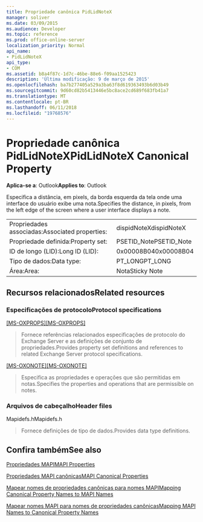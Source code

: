 ```yaml
---
title: Propriedade canônica PidLidNoteX
manager: soliver
ms.date: 03/09/2015
ms.audience: Developer
ms.topic: reference
ms.prod: office-online-server
localization_priority: Normal
api_name:
- PidLidNoteX
api_type:
- COM
ms.assetid: b8a4f87c-1d7c-46be-88e6-f09aa1525423
description: 'Última modificação: 9 de março de 2015'
ms.openlocfilehash: ba7b277405a529a3ba63f8d619363493b6d03b49
ms.sourcegitcommit: 9d60cd82b5413446e5bc8ace2cd689f683fb41a7
ms.translationtype: MT
ms.contentlocale: pt-BR
ms.lasthandoff: 06/11/2018
ms.locfileid: "19768576"
---
```

# <a name="pidlidnotex-canonical-property"></a><span data-ttu-id="6e278-103">Propriedade canônica PidLidNoteX</span><span class="sxs-lookup"><span data-stu-id="6e278-103">PidLidNoteX Canonical Property</span></span>

  
  
<span data-ttu-id="6e278-104">**Aplica-se a**: Outlook</span><span class="sxs-lookup"><span data-stu-id="6e278-104">**Applies to**: Outlook</span></span> 
  
<span data-ttu-id="6e278-105">Especifica a distância, em pixels, da borda esquerda da tela onde uma interface do usuário exibe uma nota.</span><span class="sxs-lookup"><span data-stu-id="6e278-105">Specifies the distance, in pixels, from the left edge of the screen where a user interface displays a note.</span></span>
  
|||
|:-----|:-----|
|<span data-ttu-id="6e278-106">Propriedades associadas:</span><span class="sxs-lookup"><span data-stu-id="6e278-106">Associated properties:</span></span>  <br/> |<span data-ttu-id="6e278-107">dispidNoteX</span><span class="sxs-lookup"><span data-stu-id="6e278-107">dispidNoteX</span></span>  <br/> |
|<span data-ttu-id="6e278-108">Propriedade definida:</span><span class="sxs-lookup"><span data-stu-id="6e278-108">Property set:</span></span>  <br/> |<span data-ttu-id="6e278-109">PSETID_Note</span><span class="sxs-lookup"><span data-stu-id="6e278-109">PSETID_Note</span></span>  <br/> |
|<span data-ttu-id="6e278-110">ID de longo (LID):</span><span class="sxs-lookup"><span data-stu-id="6e278-110">Long ID (LID):</span></span>  <br/> |<span data-ttu-id="6e278-111">0x00008B04</span><span class="sxs-lookup"><span data-stu-id="6e278-111">0x00008B04</span></span>  <br/> |
|<span data-ttu-id="6e278-112">Tipo de dados:</span><span class="sxs-lookup"><span data-stu-id="6e278-112">Data type:</span></span>  <br/> |<span data-ttu-id="6e278-113">PT_LONG</span><span class="sxs-lookup"><span data-stu-id="6e278-113">PT_LONG</span></span>  <br/> |
|<span data-ttu-id="6e278-114">Área:</span><span class="sxs-lookup"><span data-stu-id="6e278-114">Area:</span></span>  <br/> |<span data-ttu-id="6e278-115">Nota</span><span class="sxs-lookup"><span data-stu-id="6e278-115">Sticky Note</span></span>  <br/> |
   
## <a name="related-resources"></a><span data-ttu-id="6e278-116">Recursos relacionados</span><span class="sxs-lookup"><span data-stu-id="6e278-116">Related resources</span></span>

### <a name="protocol-specifications"></a><span data-ttu-id="6e278-117">Especificações de protocolo</span><span class="sxs-lookup"><span data-stu-id="6e278-117">Protocol specifications</span></span>

<span data-ttu-id="6e278-118">[[MS-OXPROPS]](http://msdn.microsoft.com/library/f6ab1613-aefe-447d-a49c-18217230b148%28Office.15%29.aspx)</span><span class="sxs-lookup"><span data-stu-id="6e278-118">[[MS-OXPROPS]](http://msdn.microsoft.com/library/f6ab1613-aefe-447d-a49c-18217230b148%28Office.15%29.aspx)</span></span>
  
> <span data-ttu-id="6e278-119">Fornece referências relacionados especificações de protocolo do Exchange Server e as definições de conjunto de propriedades.</span><span class="sxs-lookup"><span data-stu-id="6e278-119">Provides property set definitions and references to related Exchange Server protocol specifications.</span></span>
    
<span data-ttu-id="6e278-120">[[MS-OXONOTE]](http://msdn.microsoft.com/library/6bf4ed7e-316c-4a3c-be27-5ec93e7ab39f%28Office.15%29.aspx)</span><span class="sxs-lookup"><span data-stu-id="6e278-120">[[MS-OXONOTE]](http://msdn.microsoft.com/library/6bf4ed7e-316c-4a3c-be27-5ec93e7ab39f%28Office.15%29.aspx)</span></span>
  
> <span data-ttu-id="6e278-121">Especifica as propriedades e operações que são permitidas em notas.</span><span class="sxs-lookup"><span data-stu-id="6e278-121">Specifies the properties and operations that are permissible on notes.</span></span>
    
### <a name="header-files"></a><span data-ttu-id="6e278-122">Arquivos de cabeçalho</span><span class="sxs-lookup"><span data-stu-id="6e278-122">Header files</span></span>

<span data-ttu-id="6e278-123">Mapidefs.h</span><span class="sxs-lookup"><span data-stu-id="6e278-123">Mapidefs.h</span></span>
  
> <span data-ttu-id="6e278-124">Fornece definições de tipo de dados.</span><span class="sxs-lookup"><span data-stu-id="6e278-124">Provides data type definitions.</span></span>
    
## <a name="see-also"></a><span data-ttu-id="6e278-125">Confira também</span><span class="sxs-lookup"><span data-stu-id="6e278-125">See also</span></span>



[<span data-ttu-id="6e278-126">Propriedades MAPI</span><span class="sxs-lookup"><span data-stu-id="6e278-126">MAPI Properties</span></span>](mapi-properties.md)
  
[<span data-ttu-id="6e278-127">Propriedades MAPI canônicas</span><span class="sxs-lookup"><span data-stu-id="6e278-127">MAPI Canonical Properties</span></span>](mapi-canonical-properties.md)
  
[<span data-ttu-id="6e278-128">Mapear nomes de propriedades canônicas para nomes MAPI</span><span class="sxs-lookup"><span data-stu-id="6e278-128">Mapping Canonical Property Names to MAPI Names</span></span>](mapping-canonical-property-names-to-mapi-names.md)
  
[<span data-ttu-id="6e278-129">Mapear nomes MAPI para nomes de propriedades canônicas</span><span class="sxs-lookup"><span data-stu-id="6e278-129">Mapping MAPI Names to Canonical Property Names</span></span>](mapping-mapi-names-to-canonical-property-names.md)

